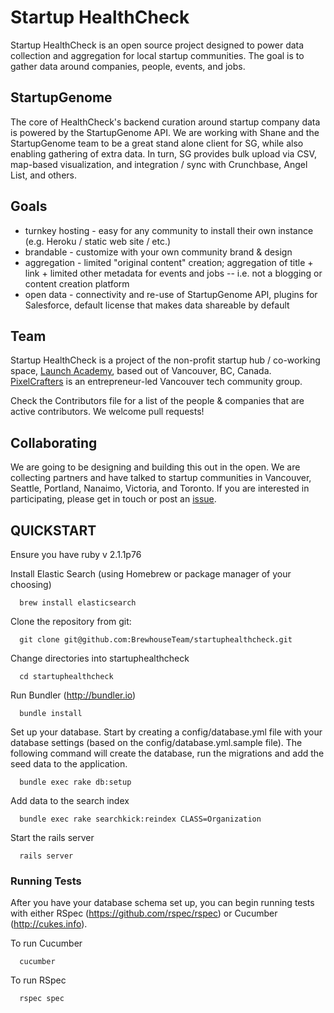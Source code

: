 # Startup HealthCheck

Startup HealthCheck is an open source project designed to power data collection and aggregation for local startup communities. The goal is to gather data around companies, people, events, and jobs.

## StartupGenome

The core of HealthCheck's backend curation around startup company data is powered by the StartupGenome API. We are working with Shane and the StartupGenome team to be a great stand alone client for SG, while also enabling gathering of extra data. In turn, SG provides bulk upload via CSV, map-based visualization, and integration / sync with Crunchbase, Angel List, and others.

## Goals

* turnkey hosting - easy for any community to install their own instance (e.g. Heroku / static web site / etc.)
* brandable - customize with your own community brand & design
* aggregation - limited "original content" creation; aggregation of title + link + limited other metadata for events and jobs -- i.e. not a blogging or content creation platform
* open data - connectivity and re-use of StartupGenome API, plugins for Salesforce, default license that makes data shareable by default


## Team

Startup HealthCheck is a project of the non-profit startup hub / co-working space, [Launch Academy](http://launchacademy.ca/), based out of Vancouver, BC, Canada. [PixelCrafters](http://www.pixelcrafters.ca) is an entrepreneur-led Vancouver tech community group.

Check the Contributors file for a list of the people & companies that are active contributors. We welcome pull requests!

## Collaborating

We are going to be designing and building this out in the open. We are collecting partners and have talked to startup communities in Vancouver, Seattle, Portland, Nanaimo, Victoria, and Toronto. If you are interested in participating, please get in touch or post an [issue](https://github.com/PixelCrafters/StartupHealthCheck/issues).


## QUICKSTART

Ensure you have ruby v 2.1.1p76

Install Elastic Search (using Homebrew or package manager of your choosing)
```
  brew install elasticsearch
```  

Clone the repository from git:
```
  git clone git@github.com:BrewhouseTeam/startuphealthcheck.git
```

Change directories into startuphealthcheck
```
  cd startuphealthcheck
```  

Run Bundler (http://bundler.io)
```  
  bundle install
```  

Set up your database. 
Start by creating a config/database.yml file with your database settings (based on the config/database.yml.sample file). The following command will create the database, run the migrations and add the seed data to the application.
```
  bundle exec rake db:setup
```

Add data to the search index
```
  bundle exec rake searchkick:reindex CLASS=Organization
```

Start the rails server
```  
  rails server
```  

### Running Tests

  
After you have your database schema set up, you can begin running tests with either RSpec (https://github.com/rspec/rspec) or Cucumber (http://cukes.info).


To run Cucumber
```
  cucumber
```

To run RSpec
```
  rspec spec
```
